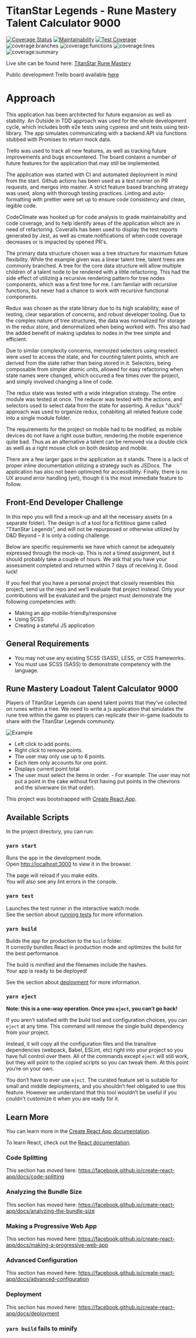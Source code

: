 # TitanStar Legends - Rune Mastery Talent Calculator 9000

[![Coverage Status](https://coveralls.io/repos/github/michaelsharpe/rune-mastery/badge.svg?branch=master)](https://coveralls.io/github/michaelsharpe/rune-mastery) [![Maintainability](https://api.codeclimate.com/v1/badges/188d41c0d4e4703901f7/maintainability)](https://codeclimate.com/github/michaelsharpe/rune-mastery/maintainability) [![Test Coverage](https://api.codeclimate.com/v1/badges/188d41c0d4e4703901f7/test_coverage)](https://codeclimate.com/github/michaelsharpe/rune-mastery/test_coverage) ![coverage:branches](coverage/badge-branches.svg) ![coverage:functions](coverage/badge-functions.svg) ![coverage:lines](coverage/badge-lines.svg) ![coverage:summary](coverage/badge-statements.svg)

Live site can be found here: [TitanStar Rune Mastery](https://rune-mastery.netlify.app/)

Public development Trello board available [here](https://trello.com/b/cNZZn1qR/skill-tree)

# Approach

This application has been architected for future expansion as well as stability. An Outside in TDD approach was used for the whole development cycle, which includes both e2e tests using cypress and unit tests using test-library. The app simulates communicating with a backend API via functions stubbed with Promises to return mock data.

Trello was used to track all new features, as well as tracking future improvements and bugs encountered. The board contains a number of future features for the application that may still be implemented.

The application was started with CI and automated deployment in mind from the start. Github actions has been used as a test runner on PR requests, and merges into master. A strict feature based branching strategy was used, along with thorough testing practices. Linting and auto-formatting with prettier were set up to ensure code consistency and clean, legible code.

CodeClimate was hooked up for code analysis to grade maintainability and code coverage, and to help identify areas of the application which are in need of refactoring. Coveralls has been used to display the test reports generated by Jest, as well as create notifications of when code coverage decreases or is impacted by opened PR's.

The primary data structure chosen was a tree structure for maximum future flexibility. While the example given was a linear talent tree, talent trees are commonly branched. A tree for the core data structure will allow multiple children of a talent node to be rendered with a little refactoring. This had the side effect of utilizing a recursive rendering pattern for tree nodes components, which was a first time for me.  I am familair with recursiive functions, but never had a chance to work with recursive functional components.

Redux was chosen as the state library due to its high scalability, ease of testing, clear separation of concerns, and robust developer tooling. Due to the complex nature of tree structures, the data was normalized for storage in the redux store, and denormalized when being worked with. This also had the added benefit of making updates to nodes in the tree simple and efficient.

Due to similar complexity concerns, memoized selectors using reselect were used to access the state, and for counting talent points, which are derived from the state rather than being stored in it. Selectors, being composable from simpler atomic units, allowed for easy refactoring when state names were changed, which occured a few times over the project, and simply involved changing a line of code.

The redux state was tested with a wide integration strategy. The entire module was tested at once. The reducer was tested with the actions, and selectors used to select data from the state for asserting. A redux "duck" approach was used to organize redux, cohabiting all related feature code into a single module folder.

The requirements for the project on mobile had to be modified, as mobile devices do not have a right ouse button, rendering the mobile experience quite bad.  Thus as an alternative a talent can be removed via a double click as welll as a right mouse click on both desktop and mobile.

There are a few larger gaps in the application as it stands. There is a lack of proper inline documentation utilizing a strategy such as JSDocs. The application has also not been optimized for accessibility. Finally, there is no UX around error handling (yet), though it is the most immediate feature to follow.

## Front-End Developer Challenge

In this repo you will find a mock-up and all the necessary assets (in a separate folder). The design is of a tool for a fictitious game called “TitanStar Legends”, and will not be repurposed or otherwise utilized by D&D Beyond – it is only a coding challenge.

Below are specific requirements we have which cannot be adequately expressed through the mock-up. This is not a timed assignment, but it should probably take a couple of hours. We ask that you have your assessment completed and returned within 7 days of receiving it. Good luck!

If you feel that you have a personal project that closely resembles this project, send us the repo and we’ll evaluate that project instead. Only your contributions will be evaluated and the project must demonstrate the following competencies with:

- Making an app mobile-friendly/responsive
- Using SCSS
- Creating a stateful JS application

## General Requirements

- You may not use any existing SCSS (SASS), LESS, or CSS frameworks.
- You must use SCSS (SASS) to demonstrate competency with the language.

## Rune Mastery Loadout Talent Calculator 9000

Players of TitanStar Legends can spend talent points that they’ve collected on runes within a tree. We need to write a js application that simulates the rune tree within the game so players can replicate their in-game loadouts to share with the TitanStar Legends community.

![Example](assets/example.png)

- Left click to add points.
- Right click to remove points.
- The user may only use up to 6 points.
- Each item only accounts for one point.
- Displays current point total
- The user must select the items in order. - For example: The user may not put a point in the cake without first having put points in the chevrons and the silverware (in that order).

This project was bootstrapped with [Create React App](https://github.com/facebook/create-react-app).

## Available Scripts

In the project directory, you can run:

### `yarn start`

Runs the app in the development mode.<br />
Open [http://localhost:3000](http://localhost:3000) to view it in the browser.

The page will reload if you make edits.<br />
You will also see any lint errors in the console.

### `yarn test`

Launches the test runner in the interactive watch mode.<br />
See the section about [running tests](https://facebook.github.io/create-react-app/docs/running-tests) for more information.

### `yarn build`

Builds the app for production to the `build` folder.<br />
It correctly bundles React in production mode and optimizes the build for the best performance.

The build is minified and the filenames include the hashes.<br />
Your app is ready to be deployed!

See the section about [deployment](https://facebook.github.io/create-react-app/docs/deployment) for more information.

### `yarn eject`

**Note: this is a one-way operation. Once you `eject`, you can’t go back!**

If you aren’t satisfied with the build tool and configuration choices, you can `eject` at any time. This command will remove the single build dependency from your project.

Instead, it will copy all the configuration files and the transitive dependencies (webpack, Babel, ESLint, etc) right into your project so you have full control over them. All of the commands except `eject` will still work, but they will point to the copied scripts so you can tweak them. At this point you’re on your own.

You don’t have to ever use `eject`. The curated feature set is suitable for small and middle deployments, and you shouldn’t feel obligated to use this feature. However we understand that this tool wouldn’t be useful if you couldn’t customize it when you are ready for it.

## Learn More

You can learn more in the [Create React App documentation](https://facebook.github.io/create-react-app/docs/getting-started).

To learn React, check out the [React documentation](https://reactjs.org/).

### Code Splitting

This section has moved here: https://facebook.github.io/create-react-app/docs/code-splitting

### Analyzing the Bundle Size

This section has moved here: https://facebook.github.io/create-react-app/docs/analyzing-the-bundle-size

### Making a Progressive Web App

This section has moved here: https://facebook.github.io/create-react-app/docs/making-a-progressive-web-app

### Advanced Configuration

This section has moved here: https://facebook.github.io/create-react-app/docs/advanced-configuration

### Deployment

This section has moved here: https://facebook.github.io/create-react-app/docs/deployment

### `yarn build` fails to minify
